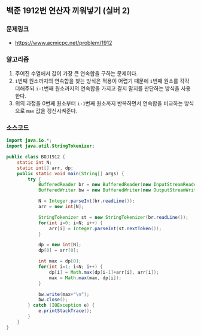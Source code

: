 ## 백준 1912번 연산자 끼워넣기 (실버 2)
### 문제링크
- https://www.acmicpc.net/problem/1912

### 알고리즘
1. 주어진 수열에서 값이 가장 큰 연속합을 구하는 문제이다.
2. `i`번째 원소까지의 연속합을 찾는 방식은 적용이 어렵기 때문에 `i`번째 원소를 각각 더해주되 `i-1`번째 원소까지의 연속합을 가지고 갈지 말지를 판단하는 방식을 사용한다.
3. 위의 과정을 0번째 원소부터 `i-1`번째 원소까지 반복하면서 연속합을 비교하는 방식으로 `max` 값을 갱신시켜준다.

### 소스코드
```java
import java.io.*;
import java.util.StringTokenizer;

public class BOJ1912 {
    static int N;
    static int[] arr, dp;
    public static void main(String[] args) {
        try {
            BufferedReader br = new BufferedReader(new InputStreamReader(System.in));
            BufferedWriter bw = new BufferedWriter(new OutputStreamWriter(System.out));

            N = Integer.parseInt(br.readLine());
            arr = new int[N];

            StringTokenizer st = new StringTokenizer(br.readLine());
            for(int i=0; i<N; i++) {
                arr[i] = Integer.parseInt(st.nextToken());
            }

            dp = new int[N];
            dp[0] = arr[0];

            int max = dp[0];
            for(int i=1; i<N; i++) {
                dp[i] = Math.max(dp[i-1]+arr[i], arr[i]);
                max = Math.max(max, dp[i]);
            }

            bw.write(max+"\n");
            bw.close();
        } catch (IOException e) {
            e.printStackTrace();
        }
    }
}
```